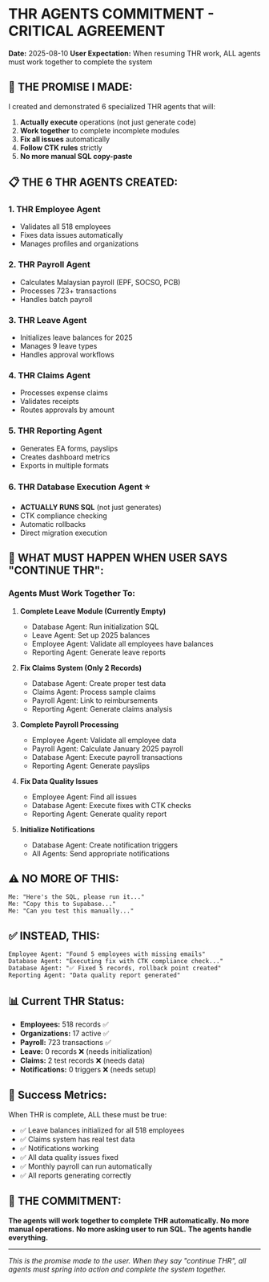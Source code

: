 # THR AGENTS COMMITMENT - CRITICAL AGREEMENT

**Date:** 2025-08-10
**User Expectation:** When resuming THR work, ALL agents must work together to complete the system

## 🎯 THE PROMISE I MADE:

I created and demonstrated 6 specialized THR agents that will:
1. **Actually execute** operations (not just generate code)
2. **Work together** to complete incomplete modules
3. **Fix all issues** automatically
4. **Follow CTK rules** strictly
5. **No more manual SQL copy-paste**

## 📋 THE 6 THR AGENTS CREATED:

### 1. **THR Employee Agent**
- Validates all 518 employees
- Fixes data issues automatically
- Manages profiles and organizations

### 2. **THR Payroll Agent** 
- Calculates Malaysian payroll (EPF, SOCSO, PCB)
- Processes 723+ transactions
- Handles batch payroll

### 3. **THR Leave Agent**
- Initializes leave balances for 2025
- Manages 9 leave types
- Handles approval workflows

### 4. **THR Claims Agent**
- Processes expense claims
- Validates receipts
- Routes approvals by amount

### 5. **THR Reporting Agent**
- Generates EA forms, payslips
- Creates dashboard metrics
- Exports in multiple formats

### 6. **THR Database Execution Agent** ⭐
- **ACTUALLY RUNS SQL** (not just generates)
- CTK compliance checking
- Automatic rollbacks
- Direct migration execution

## 🚀 WHAT MUST HAPPEN WHEN USER SAYS "CONTINUE THR":

### Agents Must Work Together To:

1. **Complete Leave Module (Currently Empty)**
   - Database Agent: Run initialization SQL
   - Leave Agent: Set up 2025 balances
   - Employee Agent: Validate all employees have balances
   - Reporting Agent: Generate leave reports

2. **Fix Claims System (Only 2 Records)**
   - Database Agent: Create proper test data
   - Claims Agent: Process sample claims
   - Payroll Agent: Link to reimbursements
   - Reporting Agent: Generate claims analysis

3. **Complete Payroll Processing**
   - Employee Agent: Validate all employee data
   - Payroll Agent: Calculate January 2025 payroll
   - Database Agent: Execute payroll transactions
   - Reporting Agent: Generate payslips

4. **Fix Data Quality Issues**
   - Employee Agent: Find all issues
   - Database Agent: Execute fixes with CTK checks
   - Reporting Agent: Generate quality report

5. **Initialize Notifications**
   - Database Agent: Create notification triggers
   - All Agents: Send appropriate notifications

## ⚠️ NO MORE OF THIS:
```
Me: "Here's the SQL, please run it..."
Me: "Copy this to Supabase..."
Me: "Can you test this manually..."
```

## ✅ INSTEAD, THIS:
```
Employee Agent: "Found 5 employees with missing emails"
Database Agent: "Executing fix with CTK compliance check..."
Database Agent: "✅ Fixed 5 records, rollback point created"
Reporting Agent: "Data quality report generated"
```

## 📊 Current THR Status:
- **Employees:** 518 records ✅
- **Organizations:** 17 active ✅
- **Payroll:** 723 transactions ✅
- **Leave:** 0 records ❌ (needs initialization)
- **Claims:** 2 test records ❌ (needs data)
- **Notifications:** 0 triggers ❌ (needs setup)

## 🎯 Success Metrics:
When THR is complete, ALL these must be true:
- ✅ Leave balances initialized for all 518 employees
- ✅ Claims system has real test data
- ✅ Notifications working
- ✅ All data quality issues fixed
- ✅ Monthly payroll can run automatically
- ✅ All reports generating correctly

## 💪 THE COMMITMENT:
**The agents will work together to complete THR automatically.**
**No more manual operations.**
**No more asking user to run SQL.**
**The agents handle everything.**

---

*This is the promise made to the user. When they say "continue THR", all agents must spring into action and complete the system together.*